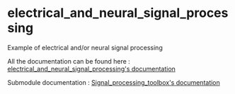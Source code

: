 # electrical_and_neural_signal_processing
Example of electrical and/or neural signal processing


All the documentation can be found here :
[electrical_and_neural_signal_processing's documentation](https://neby68.github.io/electrical_and_neural_signal_processing/html/index.html)

Submodule documentation :
[Signal_processing_toolbox's documentation](https://neby68.github.io/Signal_processing_toolbox/)

